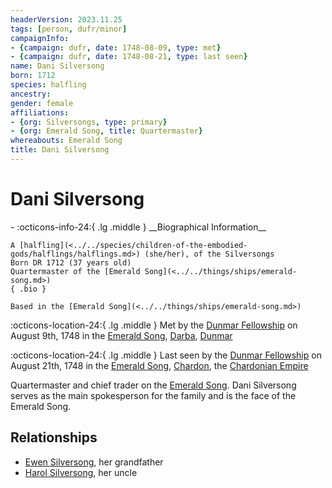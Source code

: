```yaml
---
headerVersion: 2023.11.25
tags: [person, dufr/minor]
campaignInfo:
- {campaign: dufr, date: 1748-08-09, type: met}
- {campaign: dufr, date: 1748-08-21, type: last seen}
name: Dani Silversong
born: 1712
species: halfling
ancestry:
gender: female
affiliations:
- {org: Silversongs, type: primary}
- {org: Emerald Song, title: Quartermaster}
whereabouts: Emerald Song
title: Dani Silversong
---
```

# Dani Silversong
<div class="grid cards ext-narrow-margin ext-one-column" markdown>
- :octicons-info-24:{ .lg .middle } __Biographical Information__

    A [halfling](<../../species/children-of-the-embodied-gods/halflings/halflings.md>) (she/her), of the Silversongs  
    Born DR 1712 (37 years old)  
    Quartermaster of the [Emerald Song](<../../things/ships/emerald-song.md>)  
    { .bio }

    Based in the [Emerald Song](<../../things/ships/emerald-song.md>)
</div>



:octicons-location-24:{ .lg .middle } Met by the [Dunmar Fellowship](<../pcs/dunmar-fellowship/dunmar-fellowship.md>) on August 9th, 1748 in the [Emerald Song](<../../things/ships/emerald-song.md>), [Darba](<../../gazetteer/greater-dunmar/realms/dunmar/coastal-dunmar/darba/darba.md>), [Dunmar](<../../gazetteer/greater-dunmar/realms/dunmar/dunmar.md>)  



:octicons-location-24:{ .lg .middle } Last seen by the [Dunmar Fellowship](<../pcs/dunmar-fellowship/dunmar-fellowship.md>) on August 21th, 1748 in the [Emerald Song](<../../things/ships/emerald-song.md>), [Chardon](<../../gazetteer/west-coast/chardonian-empire/chardon/chardon.md>), the [Chardonian Empire](<../../gazetteer/west-coast/chardonian-empire/chardonian-empire.md>)  


Quartermaster and chief trader on the [Emerald Song](<../../things/ships/emerald-song.md>). Dani Silversong serves as the main spokesperson for the family and is the face of the Emerald Song.
## Relationships
- [Ewen Silversong](<./ewen-silversong.md>), her grandfather
- [Harol Silversong](<./harol-silversong.md>), her uncle
